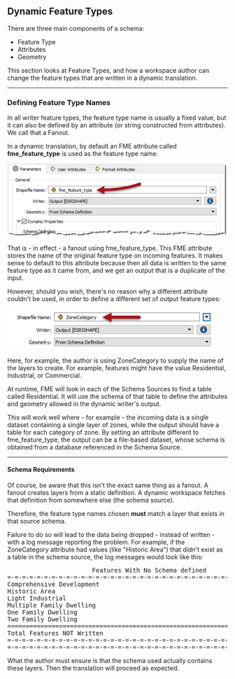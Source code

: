 ## Dynamic Feature Types ##

There are three main components of a schema:

- Feature Type
- Attributes
- Geometry

This section looks at Feature Types, and how a workspace author can change the feature types that are written in a dynamic translation.

---

### Defining Feature Type Names ###

In all writer feature types, the feature type name is usually a fixed value, but it can also be defined by an attribute (or string constructed from attributes). We call that a Fanout.

In a dynamic translation, by default an FME attribute called **fme&#95;feature&#95;type** is used as the feature type name:

![](./Images/Img3.047.DynamicWriterFTParameter.png)

That is - in effect - a fanout using fme&#95;feature&#95;type. This FME attribute stores the name of the original feature type on incoming features. It makes sense to default to this attribute because then all data is written to the same feature type as it came from, and we get an output that is a duplicate of the input.

However, should you wish, there's no reason why a different attribute couldn't be used, in order to define a different set of output feature types:

![](./Images/Img3.048.DynamicWriterFTParameterSet.png)

Here, for example, the author is using ZoneCategory to supply the name of the layers to create. For example, features might have the value Residential, Industrial, or Commercial.

At runtime, FME will look in each of the Schema Sources to find a table called Residential. It will use the schema of that table to define the attributes and geometry allowed in the dynamic writer's output.

This will work well where - for example - the incoming data is a single dataset containing a single layer of zones, while the output should have a table for each category of zone. By setting an attribute different to fme&#95;feature&#95;type, the output can be a file-based dataset, whose schema is obtained from a database referenced in the Schema Source.

---

#### Schema Requirements ####

Of course, be aware that this isn't the exact same thing as a fanout. A fanout creates layers from a static definition. A dynamic workspace fetches that definition from somewhere else (the schema source).

Therefore, the feature type names chosen **must** match a layer that exists in that source schema.

Failure to do so will lead to the data being dropped - instead of written - with a log message reporting the problem. For example, if the ZoneCategory attribute had values (like "Historic Area") that didn't exist as a table in the schema source, the log messages would look like this:

<pre>
                       Features With No Schema defined
=-=-=-=-=-=-=-=-=-=-=-=-=-=-=-=-=-=-=-=-=-=-=-=-=-=-=-=-=-=-=-=-=-=-=-=-=-=-=-
Comprehensive Development                                                  237
Historic Area                                                                5
Light Industrial                                                            19
Multiple Family Dwelling                                                    45
One Family Dwelling                                                         19
Two Family Dwelling                                                         26
==============================================================================
Total Features NOT Written                                                 416
=-=-=-=-=-=-=-=-=-=-=-=-=-=-=-=-=-=-=-=-=-=-=-=-=-=-=-=-=-=-=-=-=-=-=-=-=-=-=-
=-=-=-=-=-=-=-=-=-=-=-=-=-=-=-=-=-=-=-=-=-=-=-=-=-=-=-=-=-=-=-=-=-=-=-=-=-=-=-
</pre>

What the author must ensure is that the schema used actually contains these layers. Then the translation will proceed as expected.

